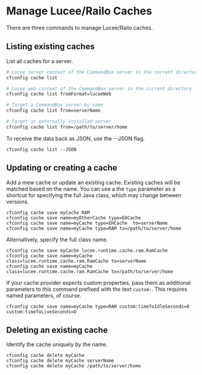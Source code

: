 # Manage Lucee/Railo Caches

There are three commands to manage Lucee/Railo caches.

## Listing existing caches

List all caches for a server.

```bash
# Lucee server context of the CommandBox server in the current directory
cfconfig cache list

# Lucee web context of the CommandBox server in the current directory
cfconfig cache list fromFormat=luceeWeb

# Target a CommandBox server by name
cfconfig cache list from=serverName

# Target an externally installed server
cfconfig cache list from=/path/to/server/home
```

To receive the data back as JSON, use the --JSON flag.
```
cfconfig cache list --JSON
```

## Updating or creating a cache

Add a mew cache or update an existing cache.  Existing caches will be matched based on the name.  You can use a the `type` parameter as a shortcut for specifying the full Java class, which may change between versions.

```
cfconfig cache save myCache RAM
cfconfig cache save name=myOtherCache type=EHCache
cfconfig cache save name=myCache type=EHCache  to=serverName
cfconfig cache save name=myCache type=RAM to=/path/to/server/home
```

Alternatively, specify the full class name.

```
cfconfig cache save myCache lucee.runtime.cache.ram.RamCache
cfconfig cache save name=myCache class=lucee.runtime.cache.ram.RamCache to=serverName
cfconfig cache save name=myCache class=lucee.runtime.cache.ram.RamCache to=/path/to/server/home
```

If your cache provider expects custom properties, pass them as additional parameters to this command prefixed with the text `custom:`. This requires named parameters, of course.

```
cfconfig cache save name=myCache type=RAM custom:timeToIdleSeconds=0 custom:timeToLiveSeconds=0
```

## Deleting an existing cache

Identify the cache uniquely by the name.

```
cfconfig cache delete myCache
cfconfig cache delete myCache serverName
cfconfig cache delete myCache /path/to/server/home
```